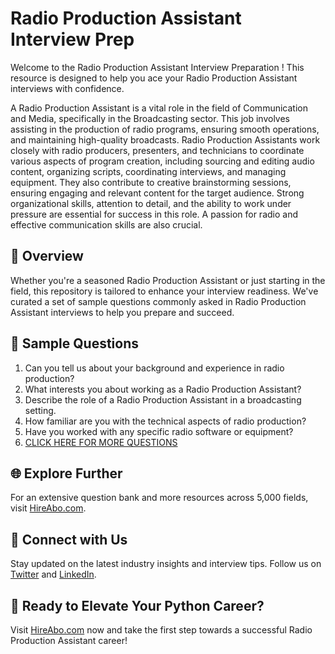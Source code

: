 # Radio Production Assistant Interview Prep

Welcome to the Radio Production Assistant Interview Preparation ! This resource is designed to help you ace your Radio Production Assistant interviews with confidence.

A Radio Production Assistant is a vital role in the field of Communication and Media, specifically in the Broadcasting sector. This job involves assisting in the production of radio programs, ensuring smooth operations, and maintaining high-quality broadcasts. Radio Production Assistants work closely with radio producers, presenters, and technicians to coordinate various aspects of program creation, including sourcing and editing audio content, organizing scripts, coordinating interviews, and managing equipment. They also contribute to creative brainstorming sessions, ensuring engaging and relevant content for the target audience. Strong organizational skills, attention to detail, and the ability to work under pressure are essential for success in this role. A passion for radio and effective communication skills are also crucial.

## 🚀 Overview

Whether you're a seasoned Radio Production Assistant or just starting in the field, this repository is tailored to enhance your interview readiness. We've curated a set of sample questions commonly asked in Radio Production Assistant interviews to help you prepare and succeed.

## 📝 Sample Questions

1. Can you tell us about your background and experience in radio production?
2. What interests you about working as a Radio Production Assistant?
3. Describe the role of a Radio Production Assistant in a broadcasting setting.
4. How familiar are you with the technical aspects of radio production?
5. Have you worked with any specific radio software or equipment?
6. [CLICK HERE FOR MORE QUESTIONS](https://hireabo.com/job/8_2_36/Radio%20Production%20Assistant)

## 🌐 Explore Further

For an extensive question bank and more resources across 5,000 fields, visit [HireAbo.com](https://www.hireabo.com).

## 📱 Connect with Us

Stay updated on the latest industry insights and interview tips. Follow us on [Twitter](https://twitter.com/hireabo) and [LinkedIn](https://www.linkedin.com/in/hire-abo-3609972a8/).

## 🚀 Ready to Elevate Your Python Career?

Visit [HireAbo.com](https://www.hireabo.com) now and take the first step towards a successful Radio Production Assistant career!